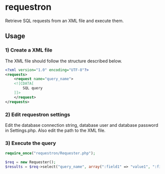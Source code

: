 # requestron

Retrieve SQL requests from an XML file and execute them.

## Usage

### 1) Create a XML file
The XML file should follow the structure described below.

```xml
<?xml version="1.0" encoding="UTF-8"?>  
<requests>  
	<request name="query_name">  
	<![CDATA[  
		SQL query  
	]]>  
	</request>  
</requests>
```

### 2) Edit requestron settings
Edit the database connection string, database user and database password in Settings.php.
Also edit the path to the XML file.

### 3) Execute the query
```php
require_once("requestron/Requester.php");  

$req = new Requester();  
$results = $req->select("query_name", array(":field1" => "value1", ":field2" => "value2"));  
```